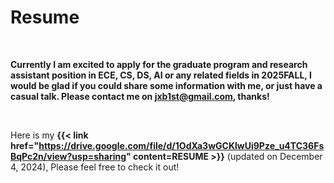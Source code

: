 # Resume


<br>

**Currently I am excited to apply for the graduate program and research assistant position in ECE, CS, DS, AI or any related fields in 2025FALL, I would be glad if you could share some information with me, or just have a casual talk. Please contact me on <jxb1st@gmail.com>, thanks!**

<br>

Here is my **{{< link href="https://drive.google.com/file/d/1OdXa3wGCKlwUi9Pze_u4TC36FsBqPc2n/view?usp=sharing" content=RESUME >}}** (updated on December 4, 2024), Please feel free to check it out!
<br>
